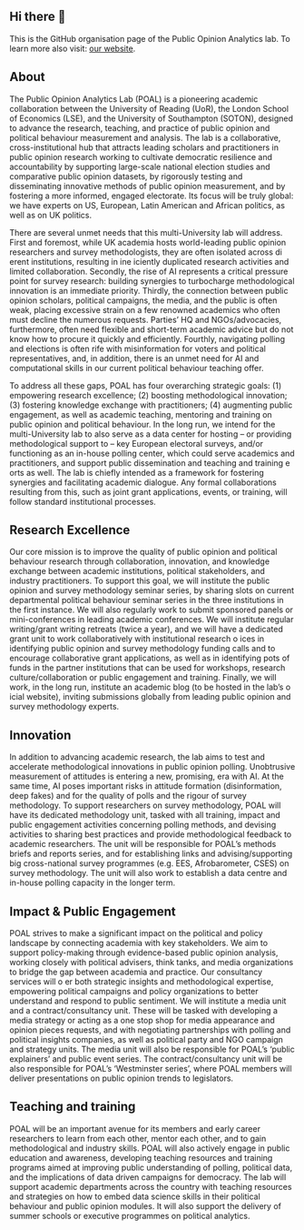 ## Hi there 👋

This is the GitHub organisation page of the Public Opinion Analytics lab. To learn more also visit: [our website](https://publicopinionanalyticslab.github.io/). 

## About

The Public Opinion Analytics Lab (POAL) is a pioneering academic collaboration between the 
University of Reading (UoR), the London School of Economics (LSE), and the University of 
Southampton (SOTON), designed to advance the research, teaching, and practice of public opinion 
and political behaviour measurement and analysis. The lab is a collaborative, cross-institutional 
hub that attracts leading scholars and practitioners in public opinion research working to cultivate 
democratic resilience and accountability by supporting large-scale national election studies and 
comparative public opinion datasets, by rigorously testing and disseminating innovative methods 
of public opinion measurement, and by fostering a more informed, engaged electorate. Its focus 
will be truly global: we have experts on US, European, Latin American and African politics, as well 
as on UK politics. 

There are several unmet needs that this multi-University lab will address. First and foremost, while 
UK academia hosts world-leading public opinion researchers and survey methodologists, they are 
often isolated across di erent institutions, resulting in ine iciently duplicated research activities 
and limited collaboration. Secondly, the rise of AI represents a critical pressure point for survey 
research: building synergies to turbocharge methodological innovation is an immediate priority. 
Thirdly, the connection between public opinion scholars, political campaigns, the media, and the 
public is often weak, placing excessive strain on a few renowned academics who often must 
decline the numerous requests. Parties’ HQ and NGOs/advocacies, furthermore, often need 
flexible and short-term academic advice but do not know how to procure it quickly and efficiently. 
Fourthly, navigating polling and elections is often rife with misinformation for voters and political 
representatives, and, in addition, there is an unmet need for AI and computational skills in our 
current political behaviour teaching offer.

To address all these gaps, POAL has four overarching strategic goals: (1) empowering research 
excellence; (2) boosting methodological innovation; (3) fostering knowledge exchange with 
practitioners; (4) augmenting public engagement, as well as academic teaching, mentoring and 
training on public opinion and political behaviour. In the long run, we intend for the multi-University 
lab to also serve as a data center for hosting – or providing methodological support to – key 
European electoral surveys, and/or functioning as an in-house polling center, which could serve 
academics and practitioners, and support public dissemination and teaching and training e orts as 
well. The lab is chiefly intended as a framework for fostering synergies and facilitating academic 
dialogue. Any formal collaborations resulting from this, such as joint grant applications, events, or 
training, will follow standard institutional processes. 

## Research Excellence

Our core mission is to improve the quality of public opinion and political behaviour research through 
collaboration, innovation, and knowledge exchange between academic institutions, political 
stakeholders, and industry practitioners. To support this goal, we will institute the public opinion 
and survey methodology seminar series, by sharing slots on current departmental political 
behaviour seminar series in the three institutions in the first instance. We will also regularly work to 
submit sponsored panels or mini-conferences in leading academic conferences. We will institute 
regular writing/grant writing retreats (twice a year), and we will have a dedicated grant unit to work 
collaboratively with institutional research o ices in identifying public opinion and survey 
methodology funding calls and to encourage collaborative grant applications, as well as in 
identifying pots of funds in the partner institutions that can be used for workshops, research 
culture/collaboration or public engagement and training. Finally, we will work, in the long run, 
institute an academic blog (to be hosted in the lab’s o icial website), inviting submissions globally 
from leading public opinion and survey methodology experts. 

## Innovation

In addition to advancing academic research, the lab aims to test and accelerate methodological 
innovations in public opinion polling. Unobtrusive measurement of attitudes is entering a new, 
promising, era with AI. At the same time, AI poses important risks in attitude formation 
(disinformation, deep fakes) and for the quality of polls and the rigour of survey methodology. To 
support researchers on survey methodology, POAL will have its dedicated methodology unit, 
tasked with all training, impact and public engagement activities concerning polling methods, and 
devising activities to sharing best practices and provide methodological feedback to academic 
researchers. The unit will be responsible for POAL’s methods briefs and reports series, and for 
establishing links and advising/supporting big cross-national survey programmes (e.g. EES, 
Afrobarometer, CSES) on survey methodology. The unit will also work to establish a data centre and 
in-house polling capacity in the longer term. 

## Impact & Public Engagement

POAL strives to make a significant impact on the political and policy landscape by connecting 
academia with key stakeholders. We aim to support policy-making through evidence-based public 
opinion analysis, working closely with political advisers, think tanks, and media organizations to 
bridge the gap between academia and practice. Our consultancy services will o er both strategic 
insights and methodological expertise, empowering political campaigns and policy organizations 
to better understand and respond to public sentiment. We will institute a media unit and a 
contract/consultancy unit. These will be tasked with developing a media strategy or acting as a one
stop shop for media appearance and opinion pieces requests, and with negotiating partnerships 
with polling and political insights companies, as well as political party and NGO campaign and 
strategy units. The media unit will also be responsible for POAL’s ‘public explainers’ and public 
event series. The contract/consultancy unit will be also responsible for POAL’s ‘Westminster 
series’, where POAL members will deliver presentations on public opinion trends to legislators. 

## Teaching and training

POAL will be an important avenue for its members and early career researchers to learn from each 
other, mentor each other, and to gain methodological and industry skills. POAL will also actively 
engage in public education and awareness, developing teaching resources and training programs 
aimed at improving public understanding of polling, political data, and the implications of data
driven campaigns for democracy. The lab will support academic departments across the country 
with teaching resources and strategies on how to embed data science skills in their political 
behaviour and public opinion modules. It will also support the delivery of summer schools or 
executive programmes on political analytics.
